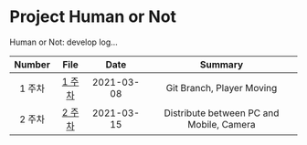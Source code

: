 # Project Human or Not

Human or Not: develop log...

| Number |              File               |    Date    |                 Summary                  |
| :----: | :-----------------------------: | :--------: | :--------------------------------------: |
| 1 주차 | [1 주차](/doc/2021-03-08_14.md) | 2021-03-08 |        Git Branch, Player Moving         |
| 2 주차 | [2 주차](/doc/2021-03-15_21.md) | 2021-03-15 | Distribute between PC and Mobile, Camera |
